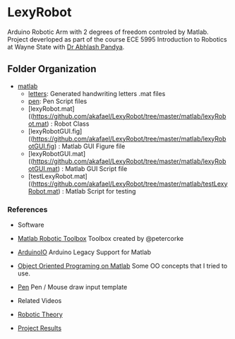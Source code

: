 LexyRobot
=========

Arduino Robotic Arm with 2 degrees of freedom controled by Matlab. Project deverloped as part of the course ECE 5995 Introduction to Robotics at Wayne State with [Dr Abhlash Pandya](http://ece.eng.wayne.edu/~apandya/).

## Folder Organization
 - [matlab](https://github.com/akafael/LexyRobot/tree/master/matlab)
   - [letters](https://github.com/akafael/LexyRobot/tree/master/matlab/letters): Generated handwriting letters .mat files
   - [pen](https://github.com/akafael/LexyRobot/tree/master/matlab/pen): Pen Script files
   - [lexyRobot.mat]((https://github.com/akafael/LexyRobot/tree/master/matlab/lexyRobot.mat) : Robot Class
   - [lexyRobotGUI.fig]((https://github.com/akafael/LexyRobot/tree/master/matlab/lexyRobotGUI.fig) : Matlab GUI Figure file
   - [lexyRobotGUI.mat]((https://github.com/akafael/LexyRobot/tree/master/matlab/lexyRobotGUI.mat) : Matlab GUI Script file
   - [testLexyRobot.mat]((https://github.com/akafael/LexyRobot/tree/master/matlab/testLexyRobot.mat) : Matlab Script for testing

### References
 - Software
  - [Matlab Robotic Toolbox](http://petercorke.com/Robotics_Toolbox.html) Toolbox created by @petercorke
  - [ArduinoIO](https://www.mathworks.com/hardware-support/arduino-matlab.html?requestedDomain=www.mathworks.com) Arduino Legacy Support for Matlab
  - [Object Oriented Programing on Matlab](https://www.mathworks.com/company/newsletters/articles/introduction-to-object-oriented-programming-in-matlab.html) Some OO concepts that I tried to use.
  - [Pen](https://www.mathworks.com/matlabcentral/fileexchange/26225-pen---mouse-draw-input-template) Pen / Mouse draw input template

 - Related Videos
  - [Robotic Theory](https://www.youtube.com/watch?v=0yD3uBshJB0&list=PL65CC0384A1798ADF)
  - [Project Results](https://www.youtube.com/watch?v=L9-bt8S9pyk&list=PLLVv9YVxXD97kZRXK5z1hEUbqRAv6iZf2)
